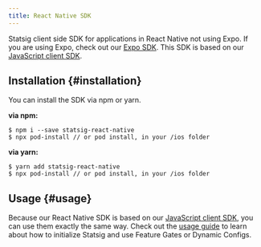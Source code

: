 ```yaml
---
title: React Native SDK
---
```


Statsig client side SDK for applications in React Native not using Expo. If you are using Expo, check out our [Expo SDK](./reactNativeExpoSDK). This SDK is based on our [JavaScript client SDK](https://github.com/statsig-io/js-client).

## Installation {#installation}

You can install the SDK via npm or yarn.

**via npm:**

```shell
$ npm i --save statsig-react-native
$ npx pod-install // or pod install, in your /ios folder
```

**via yarn:**

```shell
$ yarn add statsig-react-native
$ npx pod-install // or pod install, in your /ios folder
```

## Usage {#usage}

Because our React Native SDK is based on our [JavaScript client SDK](./jsClientSDK), you can use them exactly the same way. Check out the [usage guide](./jsClientSDK#step-3---initialize-the-sdk) to learn about how to initialize Statsig and use Feature Gates or Dynamic Configs.
